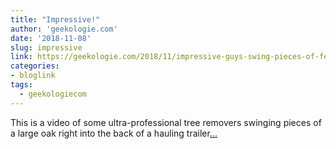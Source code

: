 ```yaml
---
title: "Impressive!"
author: 'geekologie.com'
date: '2018-11-08'
slug: impressive
link: https://geekologie.com/2018/11/impressive-guys-swing-pieces-of-felled-t.php
categories:
- bloglink
tags:
  - geekologiecom
---
```


This is a video of some ultra-professional tree removers swinging pieces of a large oak right into the back of a hauling trailer[... <i class="fas fa-external-link-alt"></i>](https://geekologie.com/2018/11/impressive-guys-swing-pieces-of-felled-t.php)


